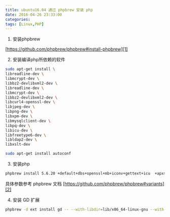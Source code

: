 ```yaml
---
title: ubuntu16.04 通过 phpbrew 安装 php
date: 2016-04-26 23:33:00
categories:
tags: [Linux,PHP]
---
```


1. 安装phpbrew

[https://github.com/phpbrew/phpbrew#install-phpbrew][1]

2. 安装编译php所依赖的软件

```bash
sudo apt-get install \
libreadline-dev \
libmcrypt-dev \
libbz2-devlibxml2-dev \
libreadline-dev \
libmcrypt-dev \
libbz2-devlibxml2-dev \
libcurl4-openssl-dev \
libjpeg-dev \
libpng-dev \
libxpm-dev \
libmysqlclient-dev \
libpq-dev \
libicu-dev \
libfreetype6-dev \
libldap2-dev \
libxslt-dev

sudo apt-get install autoconf
```

3. 安装php

```bash
phpbrew install 5.6.20 +default+dbs+openssl+mb+iconv+gettext+icu  +apxs2=/usr/bin/apxs2
```

具体参数参考 phpbrew 文档  [https://github.com/phpbrew/phpbrew#variants][2]

4. 安装 GD 扩展

```bash
phpbrew -d ext install gd -- --with-libdir=lib/x86_64-linux-gnu --with-gd=shared --enable-gd-native-ttf --with-jpeg-dir=/usr --with-png-dir=/usr --with-freetype-dir=/usr/include/freetype2/ft2build.h --with-xpm-dir=/usr
```

  [1]: https://github.com/phpbrew/phpbrew#install-phpbrew
  [2]: https://github.com/phpbrew/phpbrew#variants